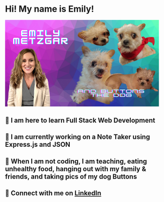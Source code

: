 # Hi! My name is Emily! 

![me and buttons the dog](./images/buttons.png)


## 🌟 I am here to learn Full Stack Web Development 

## 🌟 I am currently working on a Note Taker using Express.js and JSON

## 🌟 When I am not coding, I am teaching, eating unhealthy food, hanging out with my family & friends, and taking pics of my dog Buttons

## 🌟 Connect with me on [LinkedIn](https://www.linkedin.com/in/emily-metzgar/)



	
	


